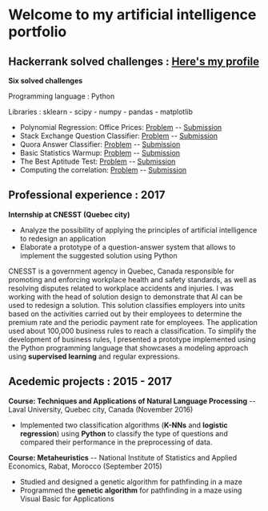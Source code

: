 # Welcome to my artificial intelligence portfolio
## Hackerrank solved challenges : [Here's my profile](https://www.hackerrank.com/moubine_rabab)

**Six solved challenges**

Programming language : Python

Libraries : sklearn - scipy - numpy - pandas - matplotlib

- Polynomial Regression: Office Prices: [Problem](https://www.hackerrank.com/challenges/predicting-office-space-price/problem) -- [Submission](https://github.com/rababm/hackerrankChallenges/blob/main/PolynomialRegressionOfficePrices.ipynb)
- Stack Exchange Question Classifier: [Problem](https://www.hackerrank.com/challenges/stack-exchange-question-classifier) -- [Submission](https://github.com/rababm/hackerrankChallenges/blob/main/StackExchangeQuestionClassifier.ipynb)
- Quora Answer Classifier: [Problem](https://www.hackerrank.com/challenges/quora-answer-classifier) -- [Submission](https://github.com/rababm/hackerrankChallenges/blob/main/QuoraAnswerClassifier.ipynb)
- Basic Statistics Warmup: [Problem](https://www.hackerrank.com/challenges/stat-warmup/problem) -- [Submission](https://github.com/rababm/hackerrankChallenges/blob/main/BasicStatisticsWarmup.ipynb)
- The Best Aptitude Test: [Problem](https://www.hackerrank.com/challenges/the-best-aptitude-test/problem) -- [Submission](https://github.com/rababm/hackerrankChallenges/blob/main/The%20Best%20Aptitude%20Test.ipynb)
- Computing the correlation: [Problem](https://www.hackerrank.com/challenges/computing-the-correlation) -- [Submission](https://github.com/rababm/hackerrankChallenges/blob/main/ComputingTheCorrelation.ipynb)

## Professional experience : 2017
**Internship at CNESST (Quebec city)**
- Analyze the possibility of applying the principles of artificial intelligence to redesign an application
- Elaborate a prototype of a question-answer system that allows to implement the suggested solution using Python

CNESST is a government agency in Quebec, Canada responsible for promoting and enforcing workplace health and safety standards, as well as resolving disputes related to workplace accidents and injuries.
I was working with the head of solution design to demonstrate that AI can be used to redesign a solution. 
This solution classifies employers into units based on the activities carried out by their employees to determine the premium rate and the periodic payment rate for employees. 
The application used about 100,000 business rules to reach a classification.
To simplify the development of business rules, I presented a prototype implemented using the Python programming language that showcases a modeling approach using **supervised learning** and regular expressions.

## Acedemic projects : 2015 - 2017
**Course: Techniques and Applications of Natural Language Processing** -- Laval University, Quebec city, Canada (November 2016)

- Implemented two classification algorithms (**K-NNs** and **logistic regression**) using **Python** to classify the type of questions and compared their performance in the preprocessing of data.

**Course: Metaheuristics** -- National Institute of Statistics and Applied Economics, Rabat, Morocco (September 2015)

- Studied and designed a genetic algorithm for pathfinding in a maze
- Programmed the **genetic algorithm** for pathfinding in a maze using Visual Basic for Applications
